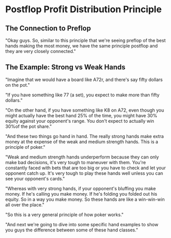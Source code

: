 # Postflop Profit Distribution Principle

## The Connection to Preflop

"Okay guys. So, similar to this principle that we're seeing preflop of the best hands making the most money, we have the same principle postflop and they are very closely connected."

## The Example: Strong vs Weak Hands

"Imagine that we would have a board like A72r, and there's say fifty dollars on the pot."

"If you have something like 77 (a set), you expect to make more than fifty dollars."

"On the other hand, if you have something like K8 on A72, even though you might actually have the best hand 25% of the time, you might have 30% equity against your opponent's range. You don't expect to actually win 30%of the pot share."

"And these two things go hand in hand. The really strong hands make extra money at the expense of the weak and medium strength hands. This is a principle of poker."

"Weak and medium strength hands underperform because they can only make bad decisions, it's very tough to maneuver with them. You're constantly faced with bets that are too big or you have to check and let your opponent catch up. It's very tough to play these hands well unless you can see your opponent's cards."

"Whereas with very strong hands, if your opponent's bluffing you make money. If he's calling you make money. If he's folding you folded out his equity. So in a way you make money. So these hands are like a win-win-win all over the place."

"So this is a very general principle of how poker works."

"And next we're going to dive into some specific hand examples to show you guys the difference between some of these hand classes."